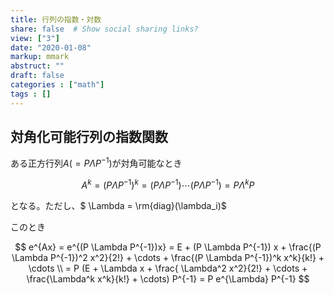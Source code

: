```yaml
---
title: 行列の指数・対数
share: false  # Show social sharing links?
view: ["3"]
date: "2020-01-08"
markup: mmark
abstruct: ""
draft: false
categories : ["math"]
tags : []
---
```

## 対角化可能行列の指数関数
ある正方行列$A (= P \Lambda P^{-1} )$が対角可能なとき

$$
A^k = (P \Lambda P^{-1})^k = (P \Lambda P^{-1}) \cdots (P \Lambda P^{-1}) = P \Lambda^k P
$$

となる。ただし、$ \Lambda = \rm{diag}(\lambda_i)$

このとき

$$
e^{Ax} = e^{(P \Lambda P^{-1})x} = E + (P \Lambda P^{-1}) x + \frac{(P \Lambda P^{-1})^2 x^2}{2!} + \cdots + \frac{(P \Lambda P^{-1})^k x^k}{k!} + \cdots \\
= P (E + \Lambda x + \frac{ \Lambda^2 x^2}{2!} + \cdots + \frac{\Lambda^k x^k}{k!} + \cdots) P^{-1} = P e^{\Lambda} P^{-1}
$$
